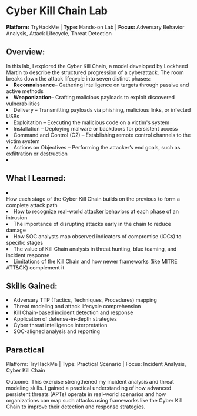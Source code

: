 # Cyber Kill Chain Lab
<b>Platform:</b> TryHackMe | <b>Type:</b> Hands-on Lab | <b>Focus:</b> Adversary Behavior Analysis, Attack Lifecycle, Threat Detection
<h2>Overview:</h2>
In this lab, I explored the Cyber Kill Chain, a model developed by Lockheed Martin to describe the structured progression of a cyberattack. The room breaks down the attack lifecycle into seven distinct phases:
<li><b>Reconnaissance</b>– Gathering intelligence on targets through passive and active methods</li>
<li><b>Weaponization</b>– Crafting malicious payloads to exploit discovered vulnerabilities</li>
<li><b></b>Delivery – Transmitting payloads via phishing, malicious links, or infected USBs</li>
<li><b></b>Exploitation – Executing the malicious code on a victim's system</li>
<li><b></b>Installation – Deploying malware or backdoors for persistent access</li>
<li><b></b>Command and Control (C2) – Establishing remote control channels to the victim system</li>
<li><b></b>Actions on Objectives – Performing the attacker’s end goals, such as exfiltration or destruction</li>
<li><b></b></li>

<h2>What I Learned:</h2>
<li></li>How each stage of the Cyber Kill Chain builds on the previous to form a complete attack path
<li>How to recognize real-world attacker behaviors at each phase of an intrusion</li>
<li>The importance of disrupting attacks early in the chain to reduce damage</li>
<li>How SOC analysts map observed indicators of compromise (IOCs) to specific stages</li>
<li>The value of Kill Chain analysis in threat hunting, blue teaming, and incident response</li>
<li>Limitations of the Kill Chain and how newer frameworks (like MITRE ATT&CK) complement it</li>
<h2>Skills Gained:</h2>
<li>Adversary TTP (Tactics, Techniques, Procedures) mapping</li>
<li>Threat modeling and attack lifecycle comprehension</li>
<li>Kill Chain-based incident detection and response</li>
<li>Application of defense-in-depth strategies</li>
<li>Cyber threat intelligence interpretation</li>
<li>SOC-aligned analysis and reporting</li>

<h2>Paractical</h2>
Platform: TryHackMe | Type: Practical Scenario | Focus: Incident Analysis, Cyber Kill Chain

Outcome:
This exercise strengthened my incident analysis and threat modeling skills. I gained a practical understanding of how advanced persistent threats (APTs) operate in real-world scenarios and how organizations can map such attacks using frameworks like the Cyber Kill Chain to improve their detection and response strategies.
